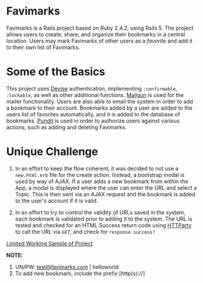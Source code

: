 # Favimarks

Favimarks is a Rails project based on Ruby 2.4.2, using Rails 5.  The project allows users to create, share, and organize their bookmarks in a central location.  Users may mark Favimarks of other users as a _favorite_ and add it to their own list of Favimarks.

# Some of the Basics
This project uses [Devise](https://github.com/plataformatec/devise) authentication, implementing <code>:confirmable</code>, <code>:lockable</code>, as well as other additional functions.  [Mailgun](https://github.com/mailgun/mailgun-ruby) is used for the mailer functionality.  Users are also able to email the system in order to add a bookmark to their account.  Bookmarks added by a user are added to the users list of favorites automatically, and it is added to the database of bookmarks.  [Pundit](https://github.com/elabs/pundit) is used in order to authorize users against various actions, such as adding and deleting Favimarks.

# Unique Challenge
1. In an effort to keep the flow coherent, it was decided to not use a <code>new.html.erb</code> file for the create action.  Instead, a bootstrap modal is used by way of AJAX.  If a user adds a new bookmark from within the App, a modal is displayed where the user can enter the URL and select a Topic.  This is then sent via an AJAX request and the bookmark is added to the user's account if it is valid.

2. In an effort to try to control the validity of URLs saved in the system, each bookmark is validated prior to adding it to the system.  The URL is tested and checked for an HTML Success return code using [HTTParty](https://github.com/jnunemaker/httparty) to call the URL via <code>GET</code>, and check for <code>response.success?</code>

[Limited Working Sample of Project](https://mywebmarks.herokuapp.com)

**NOTE:**
1. UN/PW: test@favimarks.com | helloworld
2. To add new bookmark, include the prefix [http(s)://]
